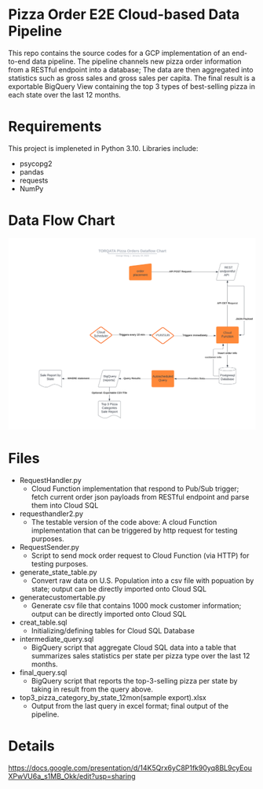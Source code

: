 # Pizza Order E2E Cloud-based Data Pipeline

This repo contains the source codes for a GCP implementation of an end-to-end data pipeline.
The pipeline channels new pizza order information from a RESTful endpoint into a database; The data are then aggregated into statistics such as 
gross sales and gross sales per capita. The final result is a exportable BigQuery View containing the top 3 types of best-selling pizza in each state
over the last 12 months.

# Requirements
This project is impleneted in Python 3.10. Libraries include:
* psycopg2
* pandas
* requests
* NumPy

# Data Flow Chart
![alt text](./Project%20DataFlow.jpeg?raw=true)

# Files
* RequestHandler.py
  * Cloud Function implementation that respond to Pub/Sub trigger; fetch current order json payloads from RESTful endpoint and parse them into Cloud SQL
* requesthandler2.py
  * The testable version of the code above: A cloud Function implementation that can be triggered by http request for testing purposes.
* RequestSender.py
  * Script to send mock order request to Cloud Function (via HTTP) for testing purposes.
* generate_state_table.py
  * Convert raw data on U.S. Population into a csv file with popuation by state; output can be directly imported onto Cloud SQL
* generatecustomertable.py
  * Generate csv file that contains 1000 mock customer information; output can be directly imported onto Cloud SQL
* creat_table.sql
  * Initializing/defining tables for Cloud SQL Database
* intermediate_query.sql
  * BigQuery script that aggregate Cloud SQL data into a table that summarizes sales statistics per state per pizza type over the last 12 months.
* final_query.sql
  * BigQuery script that reports the top-3-selling pizza per state by taking in result from the query above.
* top3_pizza_category_by_state_12mon(sample export).xlsx
  * Output from the last query in excel format; final output of the pipeline.

# Details
https://docs.google.com/presentation/d/14K5Qrx6yC8P1fk90yq8BL9cyEouXPwVU6a_s1MB_Okk/edit?usp=sharing
